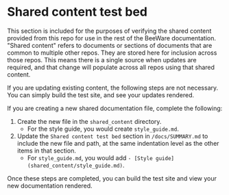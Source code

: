 # Shared content test bed

This section is included for the purposes of verifying the shared content provided from this repo for use in the rest of the BeeWare documentation. "Shared content" refers to documents or sections of documents that are common to multiple other repos. They are stored here for inclusion across those repos. This means there is a single source when updates are required, and that change will populate across all repos using that shared content.

If you are updating existing content, the following steps are not necessary. You can simply build the test site, and see your updates rendered.

If you are creating a new shared documentation file, complete the following:

1. Create the new file in the `shared_content` directory.
      * For the style guide, you would create `style_guide.md`.
2. Update the `Shared content test bed` section in `/docs/SUMMARY.md` to include the new file and path, at the same indentation level as the other items in that section.
      * For `style_guide.md`, you would add `- [Style guide](shared_content/style_guide.md)`.

Once these steps are completed, you can build the test site and view your new documentation rendered.
